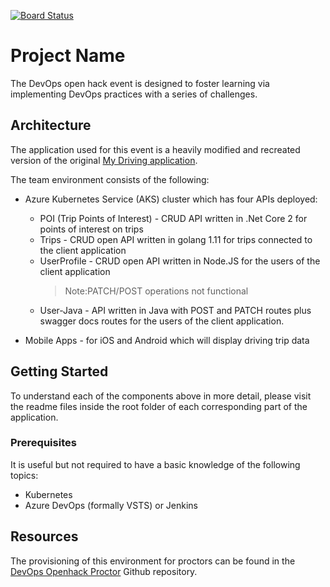 [![Board Status](https://dev.azure.com/hacker1dn2/4e72fc4f-973d-4c4b-b173-efa8a205b3b0/0f34bf0c-4f37-4b09-8c46-e93b7af41d1e/_apis/work/boardbadge/c95f8e9d-15de-4abc-b8c8-079d9ae7383d)](https://dev.azure.com/hacker1dn2/4e72fc4f-973d-4c4b-b173-efa8a205b3b0/_boards/board/t/0f34bf0c-4f37-4b09-8c46-e93b7af41d1e/Microsoft.RequirementCategory)
# Project Name


The DevOps open hack event is designed to foster learning via implementing DevOps practices with a series of challenges.

## Architecture

The application used for this event is a heavily modified and recreated version of the original [My Driving application](https://github.com/Azure-Samples/MyDriving).

The team environment consists of the following:

* Azure Kubernetes Service (AKS) cluster which has four APIs deployed:

  * POI (Trip Points of Interest) - CRUD API written in .Net Core 2 for points of interest on trips
  * Trips - CRUD open API written in golang 1.11 for trips connected to the client application
  * UserProfile - CRUD open API written in Node.JS for the users of the client application
    > Note:PATCH/POST operations not functional
  * User-Java - API written in Java with POST and PATCH routes plus swagger docs routes for the users of the client application.
* Mobile Apps - for iOS and Android which will display driving trip data

## Getting Started

To understand each of the components above in more detail, please visit the readme files inside the root folder of each corresponding part of the application.

### Prerequisites

It is useful but not required to have a basic knowledge of the following topics:

* Kubernetes
* Azure DevOps (formally VSTS) or Jenkins

## Resources

The provisioning of this environment for proctors can be found in the [DevOps Openhack Proctor](https://github.com/Azure-Samples/openhack-devops-proctor) Github repository.
